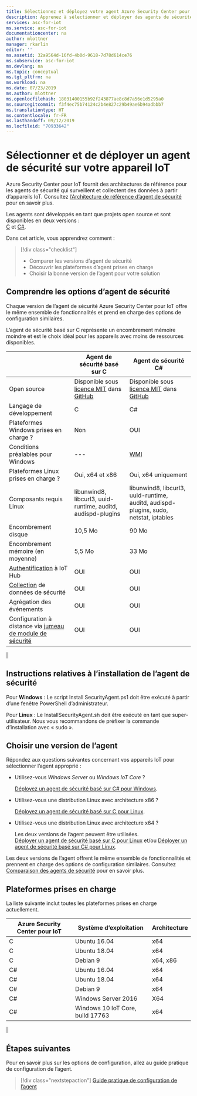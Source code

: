 ```yaml
---
title: Sélectionnez et déployez votre agent Azure Security Center pour IoT | Microsoft Docs
description: Apprenez à sélectionner et déployer des agents de sécurité Azure Security Center pour IoT sur des appareils IoT.
services: asc-for-iot
ms.service: asc-for-iot
documentationcenter: na
author: mlottner
manager: rkarlin
editor: ''
ms.assetid: 32a9564d-16fd-4b0d-9618-7d78d614ce76
ms.subservice: asc-for-iot
ms.devlang: na
ms.topic: conceptual
ms.tgt_pltfrm: na
ms.workload: na
ms.date: 07/23/2019
ms.author: mlottner
ms.openlocfilehash: 18031400155b92f243877ae8c8d7a56e1d5295a0
ms.sourcegitcommit: f3f4ec75b74124c2b4e827c29b49ae6b94adbbb7
ms.translationtype: HT
ms.contentlocale: fr-FR
ms.lasthandoff: 09/12/2019
ms.locfileid: "70933642"
---
```

# <a name="select-and-deploy-a-security-agent-on-your-iot-device"></a>Sélectionner et de déployer un agent de sécurité sur votre appareil IoT

Azure Security Center pour IoT fournit des architectures de référence pour les agents de sécurité qui surveillent et collectent des données à partir d’appareils IoT.
Consultez [l’Architecture de référence d’agent de sécurité](security-agent-architecture.md) pour en savoir plus.

Les agents sont développés en tant que projets open source et sont disponibles en deux versions : <br> [C](https://aka.ms/iot-security-github-c) et [C#](https://aka.ms/iot-security-github-cs).

Dans cet article, vous apprendrez comment : 
> [!div class="checklist"]
> * Comparer les versions d’agent de sécurité
> * Découvrir les plateformes d’agent prises en charge
> * Choisir la bonne version de l’agent pour votre solution

## <a name="understand-security-agent-options"></a>Comprendre les options d’agent de sécurité

Chaque version de l’agent de sécurité Azure Security Center pour IoT offre le même ensemble de fonctionnalités et prend en charge des options de configuration similaires. 

L’agent de sécurité basé sur C représente un encombrement mémoire moindre et est le choix idéal pour les appareils avec moins de ressources disponibles. 

|     | Agent de sécurité basé sur C | Agent de sécurité C# |
| --- | ----------- | --------- |
| Open source | Disponible sous [licence MIT](https://en.wikipedia.org/wiki/MIT_License) dans [GitHub](https://aka.ms/iot-security-github-cs) | Disponible sous [licence MIT](https://en.wikipedia.org/wiki/MIT_License) dans [GitHub](https://aka.ms/iot-security-github-c) |
| Langage de développement    | C | C# |
| Plateformes Windows prises en charge ? | Non | OUI |
| Conditions préalables pour Windows | --- | [WMI](https://docs.microsoft.com/windows/desktop/wmisdk/) |
| Plateformes Linux prises en charge ? | Oui, x64 et x86 | Oui, x64 uniquement |
| Composants requis Linux | libunwind8, libcurl3, uuid-runtime, auditd, audispd-plugins | libunwind8, libcurl3, uuid-runtime, auditd, audispd-plugins, sudo, netstat, iptables |
| Encombrement disque | 10,5 Mo | 90 Mo |
| Encombrement mémoire (en moyenne) | 5,5 Mo | 33 Mo |
| [Authentification](concept-security-agent-authentication-methods.md) à IoT Hub | OUI | OUI |
| [Collection](how-to-agent-configuration.md#supported-security-events) de données de sécurité | OUI | OUI |
| Agrégation des événements | OUI | OUI |
| Configuration à distance via [jumeau de module de sécurité](concept-security-module.md) | OUI | OUI |
|

## <a name="security-agent-installation-guidelines"></a>Instructions relatives à l’installation de l’agent de sécurité

Pour **Windows** : Le script Install SecurityAgent.ps1 doit être exécuté à partir d’une fenêtre PowerShell d’administrateur. 

Pour **Linux** : Le InstallSecurityAgent.sh doit être exécuté en tant que super-utilisateur. Nous vous recommandons de préfixer la commande d’installation avec « sudo ».


## <a name="choose-an-agent-flavor"></a>Choisir une version de l’agent 

Répondez aux questions suivantes concernant vos appareils IoT pour sélectionner l’agent approprié :

- Utilisez-vous _Windows Server_ ou _Windows IoT Core_ ? 

    [Déployez un agent de sécurité basé sur C# pour Windows](how-to-deploy-windows-cs.md).

- Utilisez-vous une distribution Linux avec architecture x86 ? 

    [Déployez un agent de sécurité basé sur C pour Linux](how-to-deploy-linux-c.md).

- Utilisez-vous une distribution Linux avec architecture x64 ?

    Les deux versions de l’agent peuvent être utilisées. <br>
    [Déployer un agent de sécurité basé sur C pour Linux](how-to-deploy-linux-c.md) et/ou [Déployer un agent de sécurité basé sur C# pour Linux](how-to-deploy-linux-cs.md).

Les deux versions de l’agent offrent le même ensemble de fonctionnalités et prennent en charge des options de configuration similaires.
Consultez [Comparaison des agents de sécurité](how-to-deploy-agent.md#understand-security-agent-options) pour en savoir plus.

## <a name="supported-platforms"></a>Plateformes prises en charge

La liste suivante inclut toutes les plateformes prises en charge actuellement.

|Azure Security Center pour IoT |Système d’exploitation |Architecture |
|--------------|------------|--------------|
|C|Ubuntu 16.04 |   x64|
|C|Ubuntu 18.04 |   x64|
|C|Debian 9 |   x64, x86|
|C#|Ubuntu 16.04    |x64|
|C#|Ubuntu 18.04    |x64|
|C#|Debian 9    |x64|
|C#|Windows Server 2016|    X64|
|C#|Windows 10 IoT Core, build 17763    |x64|
|

## <a name="next-steps"></a>Étapes suivantes

Pour en savoir plus sur les options de configuration, allez au guide pratique de configuration de l’agent. 
> [!div class="nextstepaction"]
> [Guide pratique de configuration de l’agent](./how-to-agent-configuration.md)
